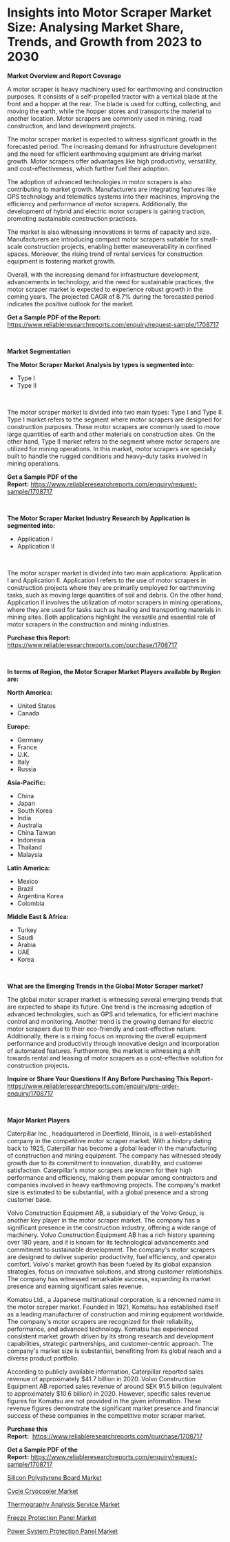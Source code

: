 <p><h1>Insights into Motor Scraper Market Size: Analysing Market Share, Trends, and Growth from 2023 to 2030</h1></p><p><strong>Market Overview and Report Coverage</strong></p>
<p><p>A motor scraper is heavy machinery used for earthmoving and construction purposes. It consists of a self-propelled tractor with a vertical blade at the front and a hopper at the rear. The blade is used for cutting, collecting, and moving the earth, while the hopper stores and transports the material to another location. Motor scrapers are commonly used in mining, road construction, and land development projects.</p><p>The motor scraper market is expected to witness significant growth in the forecasted period. The increasing demand for infrastructure development and the need for efficient earthmoving equipment are driving market growth. Motor scrapers offer advantages like high productivity, versatility, and cost-effectiveness, which further fuel their adoption.</p><p>The adoption of advanced technologies in motor scrapers is also contributing to market growth. Manufacturers are integrating features like GPS technology and telematics systems into their machines, improving the efficiency and performance of motor scrapers. Additionally, the development of hybrid and electric motor scrapers is gaining traction, promoting sustainable construction practices.</p><p>The market is also witnessing innovations in terms of capacity and size. Manufacturers are introducing compact motor scrapers suitable for small-scale construction projects, enabling better maneuverability in confined spaces. Moreover, the rising trend of rental services for construction equipment is fostering market growth.</p><p>Overall, with the increasing demand for infrastructure development, advancements in technology, and the need for sustainable practices, the motor scraper market is expected to experience robust growth in the coming years. The projected CAGR of 8.7% during the forecasted period indicates the positive outlook for the market.</p></p>
<p><strong>Get a Sample PDF of the Report:</strong> <a href="https://www.reliableresearchreports.com/enquiry/request-sample/1708717">https://www.reliableresearchreports.com/enquiry/request-sample/1708717</a></p>
<p>&nbsp;</p>
<p><strong>Market Segmentation</strong></p>
<p><strong>The Motor Scraper Market Analysis by types is segmented into:</strong></p>
<p><ul><li>Type I</li><li>Type II</li></ul></p>
<p>&nbsp;</p>
<p><p>The motor scraper market is divided into two main types: Type I and Type II. Type I market refers to the segment where motor scrapers are designed for construction purposes. These motor scrapers are commonly used to move large quantities of earth and other materials on construction sites. On the other hand, Type II market refers to the segment where motor scrapers are utilized for mining operations. In this market, motor scrapers are specially built to handle the rugged conditions and heavy-duty tasks involved in mining operations.</p></p>
<p><strong>Get a Sample PDF of the Report:</strong>&nbsp;<a href="https://www.reliableresearchreports.com/enquiry/request-sample/1708717">https://www.reliableresearchreports.com/enquiry/request-sample/1708717</a></p>
<p>&nbsp;</p>
<p><strong>The Motor Scraper Market Industry Research by Application is segmented into:</strong></p>
<p><ul><li>Application I</li><li>Application II</li></ul></p>
<p>&nbsp;</p>
<p><p>The motor scraper market is divided into two main applications: Application I and Application II. Application I refers to the use of motor scrapers in construction projects where they are primarily employed for earthmoving tasks, such as moving large quantities of soil and debris. On the other hand, Application II involves the utilization of motor scrapers in mining operations, where they are used for tasks such as hauling and transporting materials in mining sites. Both applications highlight the versatile and essential role of motor scrapers in the construction and mining industries.</p></p>
<p><strong>Purchase this Report:</strong>&nbsp; <a href="https://www.reliableresearchreports.com/purchase/1708717">https://www.reliableresearchreports.com/purchase/1708717</a></p>
<p>&nbsp;</p>
<p><strong>In terms of Region, the Motor Scraper Market Players available by Region are:</strong></p>
<p>
    <p> <strong> North America: </strong>
        <ul>
            <li>United States</li>
            <li>Canada</li>
        </ul>
        </p> 
    <p> <strong> Europe: </strong>
        <ul>
            <li>Germany</li>
            <li>France</li>
            <li>U.K.</li>
            <li>Italy</li>
            <li>Russia</li>
        </ul>
        </p> 
    <p> <strong> Asia-Pacific: </strong>
        <ul>
            <li>China</li>
            <li>Japan</li>
            <li>South Korea</li>
            <li>India</li>
            <li>Australia</li>
            <li>China Taiwan</li>
            <li>Indonesia</li>
            <li>Thailand</li>
            <li>Malaysia</li>
        </ul>
        </p> 
    <p> <strong> Latin America: </strong>
        <ul>
            <li>Mexico</li>
            <li>Brazil</li>
            <li>Argentina Korea</li>
            <li>Colombia</li>
        </ul>
        </p> 
    <p> <strong> Middle East & Africa: </strong>
        <ul>
            <li>Turkey</li>
            <li>Saudi</li>
            <li>Arabia</li>
            <li>UAE</li>
            <li>Korea</li>
        </ul>
    </p>
    </p>
<p>&nbsp;</p>
<p><strong>What are the Emerging Trends in the Global Motor Scraper market?</strong></p>
<p><p>The global motor scraper market is witnessing several emerging trends that are expected to shape its future. One trend is the increasing adoption of advanced technologies, such as GPS and telematics, for efficient machine control and monitoring. Another trend is the growing demand for electric motor scrapers due to their eco-friendly and cost-effective nature. Additionally, there is a rising focus on improving the overall equipment performance and productivity through innovative design and incorporation of automated features. Furthermore, the market is witnessing a shift towards rental and leasing of motor scrapers as a cost-effective solution for construction projects.</p></p>
<p><strong>Inquire or Share Your Questions If Any Before Purchasing This Report</strong>- <a href="https://www.reliableresearchreports.com/enquiry/pre-order-enquiry/1708717">https://www.reliableresearchreports.com/enquiry/pre-order-enquiry/1708717</a></p>
<p>&nbsp;</p>
<p><strong>Major Market Players</strong></p>
<p><p>Caterpillar Inc., headquartered in Deerfield, Illinois, is a well-established company in the competitive motor scraper market. With a history dating back to 1925, Caterpillar has become a global leader in the manufacturing of construction and mining equipment. The company has witnessed steady growth due to its commitment to innovation, durability, and customer satisfaction. Caterpillar's motor scrapers are known for their high performance and efficiency, making them popular among contractors and companies involved in heavy earthmoving projects. The company's market size is estimated to be substantial, with a global presence and a strong customer base.</p><p>Volvo Construction Equipment AB, a subsidiary of the Volvo Group, is another key player in the motor scraper market. The company has a significant presence in the construction industry, offering a wide range of machinery. Volvo Construction Equipment AB has a rich history spanning over 180 years, and it is known for its technological advancements and commitment to sustainable development. The company's motor scrapers are designed to deliver superior productivity, fuel efficiency, and operator comfort. Volvo's market growth has been fueled by its global expansion strategies, focus on innovative solutions, and strong customer relationships. The company has witnessed remarkable success, expanding its market presence and earning significant sales revenue.</p><p>Komatsu Ltd., a Japanese multinational corporation, is a renowned name in the motor scraper market. Founded in 1921, Komatsu has established itself as a leading manufacturer of construction and mining equipment worldwide. The company's motor scrapers are recognized for their reliability, performance, and advanced technology. Komatsu has experienced consistent market growth driven by its strong research and development capabilities, strategic partnerships, and customer-centric approach. The company's market size is substantial, benefiting from its global reach and a diverse product portfolio.</p><p>According to publicly available information, Caterpillar reported sales revenue of approximately $41.7 billion in 2020. Volvo Construction Equipment AB reported sales revenue of around SEK 91.5 billion (equivalent to approximately $10.6 billion) in 2020. However, specific sales revenue figures for Komatsu are not provided in the given information. These revenue figures demonstrate the significant market presence and financial success of these companies in the competitive motor scraper market.</p></p>
<p><strong>Purchase this Report:</strong>&nbsp;&nbsp;<a href="https://www.reliableresearchreports.com/purchase/1708717">https://www.reliableresearchreports.com/purchase/1708717</a></p>
<p></p>
<p><strong>Get a Sample PDF of the Report:</strong>&nbsp;<a href="https://www.reliableresearchreports.com/enquiry/request-sample/1708717">https://www.reliableresearchreports.com/enquiry/request-sample/1708717</a></p>
<p><p><a href="https://medium.com/@caleighhane2777/silicon-polystyrene-board-market-report-reveals-the-latest-trends-and-growth-opportunities-of-this-e625fab88a56">Silicon Polystyrene Board Market</a></p><p><a href="https://medium.com/@amandagarza17/cycle-cryocooler-market-analysis-and-sze-forecasted-for-period-from-2023-to-2030-975096d2ef02">Cycle Cryocooler Market</a></p><p><a href="https://medium.com/@irwingibson727/thermography-analysis-service-market-insights-into-market-cagr-market-trends-and-growth-decaf544603f">Thermography Analysis Service Market</a></p><p><a href="https://medium.com/@vincentalvarez1980/freeze-protection-panel-market-research-report-its-history-and-forecast-2023-to-2030-f903d639c8a5">Freeze Protection Panel Market</a></p><p><a href="https://medium.com/@dennismurphy47/power-system-protection-panel-market-report-reveals-the-latest-trends-and-growth-opportunities-of-6482e10e09cd">Power System Protection Panel Market</a></p></p>